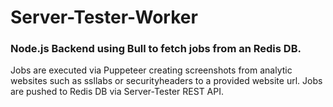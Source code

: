 # Server-Tester-Worker

### Node.js Backend using Bull to fetch jobs from an Redis DB.

Jobs are executed via Puppeteer creating screenshots from analytic websites such as ssllabs or securityheaders to a provided website url.
Jobs are pushed to Redis DB via Server-Tester REST API.
